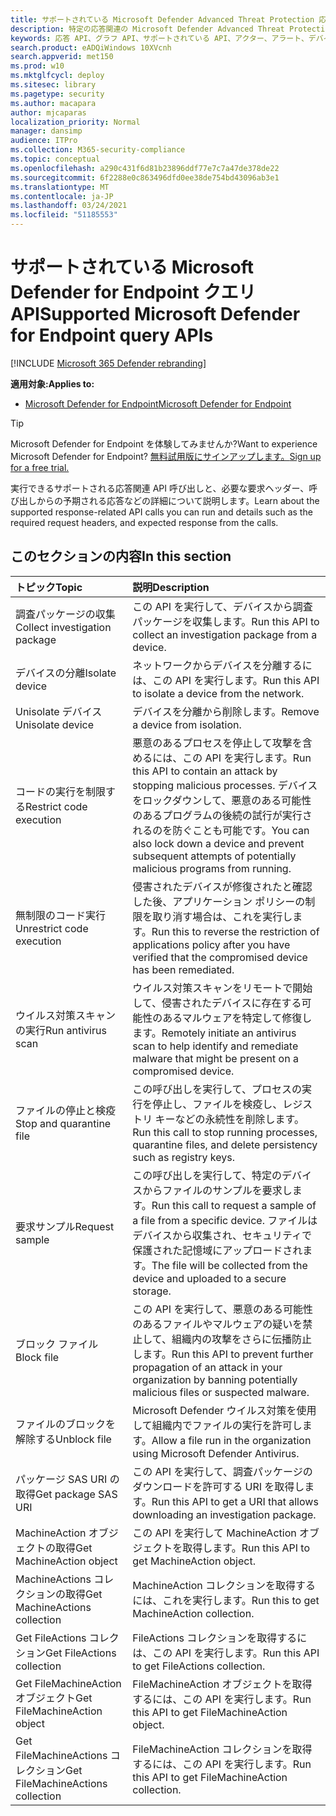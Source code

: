 ```yaml
---
title: サポートされている Microsoft Defender Advanced Threat Protection 応答 API
description: 特定の応答関連の Microsoft Defender Advanced Threat Protection API 呼び出しについて説明します。
keywords: 応答 API、グラフ API、サポートされている API、アクター、アラート、デバイス、ユーザー、ドメイン、IP、ファイル
search.product: eADQiWindows 10XVcnh
search.appverid: met150
ms.prod: w10
ms.mktglfcycl: deploy
ms.sitesec: library
ms.pagetype: security
ms.author: macapara
author: mjcaparas
localization_priority: Normal
manager: dansimp
audience: ITPro
ms.collection: M365-security-compliance
ms.topic: conceptual
ms.openlocfilehash: a290c431f6d81b23896ddf77e7c7a47de378de22
ms.sourcegitcommit: 6f2288e0c863496dfd0ee38de754bd43096ab3e1
ms.translationtype: MT
ms.contentlocale: ja-JP
ms.lasthandoff: 03/24/2021
ms.locfileid: "51185553"
---
```

# <a name="supported-microsoft-defender-for-endpoint-query-apis"></a><span data-ttu-id="a1c69-104">サポートされている Microsoft Defender for Endpoint クエリ API</span><span class="sxs-lookup"><span data-stu-id="a1c69-104">Supported Microsoft Defender for Endpoint query APIs</span></span> 

[!INCLUDE [Microsoft 365 Defender rebranding](../../includes/microsoft-defender.md)]


<span data-ttu-id="a1c69-105">**適用対象:**</span><span class="sxs-lookup"><span data-stu-id="a1c69-105">**Applies to:**</span></span>
- [<span data-ttu-id="a1c69-106">Microsoft Defender for Endpoint</span><span class="sxs-lookup"><span data-stu-id="a1c69-106">Microsoft Defender for Endpoint</span></span>](https://go.microsoft.com/fwlink/p/?linkid=2154037)

> [!TIP]
> <span data-ttu-id="a1c69-107">Microsoft Defender for Endpoint を体験してみませんか?</span><span class="sxs-lookup"><span data-stu-id="a1c69-107">Want to experience Microsoft Defender for Endpoint?</span></span> [<span data-ttu-id="a1c69-108">無料試用版にサインアップします。</span><span class="sxs-lookup"><span data-stu-id="a1c69-108">Sign up for a free trial.</span></span>](https://www.microsoft.com/microsoft-365/windows/microsoft-defender-atp?ocid=docs-wdatp-supported-response-apis-abovefoldlink) 

<span data-ttu-id="a1c69-109">実行できるサポートされる応答関連 API 呼び出しと、必要な要求ヘッダー、呼び出しからの予期される応答などの詳細について説明します。</span><span class="sxs-lookup"><span data-stu-id="a1c69-109">Learn about the supported response-related API calls you can run and details such as the required request headers, and expected response from the calls.</span></span>

## <a name="in-this-section"></a><span data-ttu-id="a1c69-110">このセクションの内容</span><span class="sxs-lookup"><span data-stu-id="a1c69-110">In this section</span></span>
<span data-ttu-id="a1c69-111">トピック</span><span class="sxs-lookup"><span data-stu-id="a1c69-111">Topic</span></span> | <span data-ttu-id="a1c69-112">説明</span><span class="sxs-lookup"><span data-stu-id="a1c69-112">Description</span></span>
:---|:---
<span data-ttu-id="a1c69-113">調査パッケージの収集</span><span class="sxs-lookup"><span data-stu-id="a1c69-113">Collect investigation package</span></span> | <span data-ttu-id="a1c69-114">この API を実行して、デバイスから調査パッケージを収集します。</span><span class="sxs-lookup"><span data-stu-id="a1c69-114">Run this API to collect an investigation package from a device.</span></span>
<span data-ttu-id="a1c69-115">デバイスの分離</span><span class="sxs-lookup"><span data-stu-id="a1c69-115">Isolate device</span></span> | <span data-ttu-id="a1c69-116">ネットワークからデバイスを分離するには、この API を実行します。</span><span class="sxs-lookup"><span data-stu-id="a1c69-116">Run this API to isolate a device from the network.</span></span>
<span data-ttu-id="a1c69-117">Unisolate デバイス</span><span class="sxs-lookup"><span data-stu-id="a1c69-117">Unisolate device</span></span> | <span data-ttu-id="a1c69-118">デバイスを分離から削除します。</span><span class="sxs-lookup"><span data-stu-id="a1c69-118">Remove a device from isolation.</span></span> 
<span data-ttu-id="a1c69-119">コードの実行を制限する</span><span class="sxs-lookup"><span data-stu-id="a1c69-119">Restrict code execution</span></span> | <span data-ttu-id="a1c69-120">悪意のあるプロセスを停止して攻撃を含めるには、この API を実行します。</span><span class="sxs-lookup"><span data-stu-id="a1c69-120">Run this API to contain an attack by stopping malicious processes.</span></span> <span data-ttu-id="a1c69-121">デバイスをロックダウンして、悪意のある可能性のあるプログラムの後続の試行が実行されるのを防ぐことも可能です。</span><span class="sxs-lookup"><span data-stu-id="a1c69-121">You can also lock down a device and prevent subsequent attempts of potentially malicious programs from running.</span></span>
<span data-ttu-id="a1c69-122">無制限のコード実行</span><span class="sxs-lookup"><span data-stu-id="a1c69-122">Unrestrict code execution</span></span> | <span data-ttu-id="a1c69-123">侵害されたデバイスが修復されたと確認した後、アプリケーション ポリシーの制限を取り消す場合は、これを実行します。</span><span class="sxs-lookup"><span data-stu-id="a1c69-123">Run this to reverse the restriction of applications policy after you have verified that the compromised device has been remediated.</span></span>
<span data-ttu-id="a1c69-124">ウイルス対策スキャンの実行</span><span class="sxs-lookup"><span data-stu-id="a1c69-124">Run antivirus scan</span></span> | <span data-ttu-id="a1c69-125">ウイルス対策スキャンをリモートで開始して、侵害されたデバイスに存在する可能性のあるマルウェアを特定して修復します。</span><span class="sxs-lookup"><span data-stu-id="a1c69-125">Remotely initiate an antivirus scan to help identify and remediate malware that might be present on a compromised device.</span></span>
<span data-ttu-id="a1c69-126">ファイルの停止と検疫</span><span class="sxs-lookup"><span data-stu-id="a1c69-126">Stop and quarantine file</span></span> |  <span data-ttu-id="a1c69-127">この呼び出しを実行して、プロセスの実行を停止し、ファイルを検疫し、レジストリ キーなどの永続性を削除します。</span><span class="sxs-lookup"><span data-stu-id="a1c69-127">Run this call to stop running processes, quarantine  files, and delete persistency such as registry keys.</span></span>
<span data-ttu-id="a1c69-128">要求サンプル</span><span class="sxs-lookup"><span data-stu-id="a1c69-128">Request sample</span></span> | <span data-ttu-id="a1c69-129">この呼び出しを実行して、特定のデバイスからファイルのサンプルを要求します。</span><span class="sxs-lookup"><span data-stu-id="a1c69-129">Run this call to request a sample of a file from a specific device.</span></span> <span data-ttu-id="a1c69-130">ファイルはデバイスから収集され、セキュリティで保護された記憶域にアップロードされます。</span><span class="sxs-lookup"><span data-stu-id="a1c69-130">The file will be collected from the device and uploaded to a secure storage.</span></span>
<span data-ttu-id="a1c69-131">ブロック ファイル</span><span class="sxs-lookup"><span data-stu-id="a1c69-131">Block file</span></span> | <span data-ttu-id="a1c69-132">この API を実行して、悪意のある可能性のあるファイルやマルウェアの疑いを禁止して、組織内の攻撃をさらに伝播防止します。</span><span class="sxs-lookup"><span data-stu-id="a1c69-132">Run this API to prevent further propagation of an attack in your organization by banning potentially malicious files or suspected malware.</span></span> 
<span data-ttu-id="a1c69-133">ファイルのブロックを解除する</span><span class="sxs-lookup"><span data-stu-id="a1c69-133">Unblock file</span></span> | <span data-ttu-id="a1c69-134">Microsoft Defender ウイルス対策を使用して組織内でファイルの実行を許可します。</span><span class="sxs-lookup"><span data-stu-id="a1c69-134">Allow a file run in the organization using Microsoft Defender Antivirus.</span></span>
<span data-ttu-id="a1c69-135">パッケージ SAS URI の取得</span><span class="sxs-lookup"><span data-stu-id="a1c69-135">Get package SAS URI</span></span> | <span data-ttu-id="a1c69-136">この API を実行して、調査パッケージのダウンロードを許可する URI を取得します。</span><span class="sxs-lookup"><span data-stu-id="a1c69-136">Run this API to get a URI that allows downloading an investigation package.</span></span>
<span data-ttu-id="a1c69-137">MachineAction オブジェクトの取得</span><span class="sxs-lookup"><span data-stu-id="a1c69-137">Get MachineAction object</span></span> | <span data-ttu-id="a1c69-138">この API を実行して MachineAction オブジェクトを取得します。</span><span class="sxs-lookup"><span data-stu-id="a1c69-138">Run this API to get MachineAction object.</span></span>
<span data-ttu-id="a1c69-139">MachineActions コレクションの取得</span><span class="sxs-lookup"><span data-stu-id="a1c69-139">Get MachineActions collection</span></span> | <span data-ttu-id="a1c69-140">MachineAction コレクションを取得するには、これを実行します。</span><span class="sxs-lookup"><span data-stu-id="a1c69-140">Run this to get MachineAction collection.</span></span>
<span data-ttu-id="a1c69-141">Get FileActions コレクション</span><span class="sxs-lookup"><span data-stu-id="a1c69-141">Get FileActions collection</span></span> | <span data-ttu-id="a1c69-142">FileActions コレクションを取得するには、この API を実行します。</span><span class="sxs-lookup"><span data-stu-id="a1c69-142">Run this API to get FileActions collection.</span></span>
<span data-ttu-id="a1c69-143">Get FileMachineAction オブジェクト</span><span class="sxs-lookup"><span data-stu-id="a1c69-143">Get FileMachineAction object</span></span> | <span data-ttu-id="a1c69-144">FileMachineAction オブジェクトを取得するには、この API を実行します。</span><span class="sxs-lookup"><span data-stu-id="a1c69-144">Run this API to get FileMachineAction object.</span></span>
<span data-ttu-id="a1c69-145">Get FileMachineActions コレクション</span><span class="sxs-lookup"><span data-stu-id="a1c69-145">Get FileMachineActions collection</span></span> | <span data-ttu-id="a1c69-146">FileMachineAction コレクションを取得するには、この API を実行します。</span><span class="sxs-lookup"><span data-stu-id="a1c69-146">Run this API to get FileMachineAction collection.</span></span>
